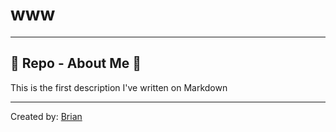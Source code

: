 # www
--- 
##  🥸 Repo - About Me 🥸

This is the first description I've written on Markdown

---
Created by: [Brian](https://latareadeingles.com)


